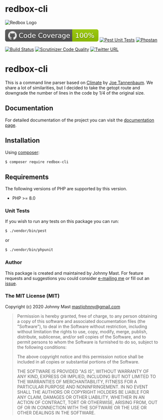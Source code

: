 # redbox-cli

![Redbox Logo](https://cloud.githubusercontent.com/assets/121194/12361779/5af96e52-bbc0-11e5-91b0-2b7afbc1e5cc.png)

[![Code Coverage](docs/badges/coverage.svg)](https://github.com/johnnymast/redbox-cli/actions/workflows/Coverage.yml)
[![Pest Unit Tests](https://github.com/johnnymast/redbox-cli/actions/workflows/Pest.yml/badge.svg)](https://github.com/johnnymast/redbox-cli/actions/workflows/Pest.yml)
[![Phpstan](https://github.com/johnnymast/redbox-cli/actions/workflows/PhpStan.yml/badge.svg)](https://github.com/johnnymast/redbox-cli/actions/workflows/PhpStan.yml)

[![Build Status](https://travis-ci.org/johnnymast/redbox-cli.svg)](https://travis-ci.org/johnnymast/redbox-cli)
[![Scrutinizer Code Quality](https://scrutinizer-ci.com/g/johnnymast/redbox-cli/badges/quality-score.png?b=1.5)](https://scrutinizer-ci.com/g/johnnymast/redbox-cli/?branch=master)
[![Twitter URL](https://img.shields.io/twitter/url/http/shields.io.svg?style=social&label=Contact%20author)](https://twitter.com/intent/tweet?text=@mastjohnny)

# redbox-cli

This is a command line parser based on [Climate](https://github.com/thephpleague/climate)
by [Joe Tannenbaum](https://github.com/joetannenbaum). We share a lot of similarities, but I decided to take the getopt
route and downgrade the number of lines in the code by 1/4 of the original size.

## Documentation

For detailed documentation of the project you can visit
the [documentation page](https://johnnymast.github.io/redbox-cli/).

## Installation

Using [composer](https://packagist.org/packages/redbox/cli):

```bash
$ composer require redbox-cli
```

## Requirements

The following versions of PHP are supported by this version.

+ PHP >= 8.0

### Unit Tests

If you wish to run any tests on this package you can run:

```bash
$ ./vendor/bin/pest
```

or

```bash
$ ./vendor/bin/phpunit
```

### Author

This package is created and maintained by Johnny Mast. For feature requests and suggestions you could
consider [e-mailing me](mailto:mastjohnny@gmail.com) or fill out
an [issue](https://github.com/johnnymast/redbox-cli/issues).

### The MIT License (MIT)

Copyright (c) 2020 Johnny Mast <mastjohnny@gmail.com>

> Permission is hereby granted, free of charge, to any person obtaining a copy
> of this software and associated documentation files (the "Software"), to deal
> in the Software without restriction, including without limitation the rights
> to use, copy, modify, merge, publish, distribute, sublicense, and/or sell
> copies of the Software, and to permit persons to whom the Software is
> furnished to do so, subject to the following conditions:
>
> The above copyright notice and this permission notice shall be included in
> all copies or substantial portions of the Software.
>
> THE SOFTWARE IS PROVIDED "AS IS", WITHOUT WARRANTY OF ANY KIND, EXPRESS OR
> IMPLIED, INCLUDING BUT NOT LIMITED TO THE WARRANTIES OF MERCHANTABILITY,
> FITNESS FOR A PARTICULAR PURPOSE AND NONINFRINGEMENT. IN NO EVENT SHALL THE
> AUTHORS OR COPYRIGHT HOLDERS BE LIABLE FOR ANY CLAIM, DAMAGES OR OTHER
> LIABILITY, WHETHER IN AN ACTION OF CONTRACT, TORT OR OTHERWISE, ARISING FROM,
> OUT OF OR IN CONNECTION WITH THE SOFTWARE OR THE USE OR OTHER DEALINGS IN
> THE SOFTWARE.
 
